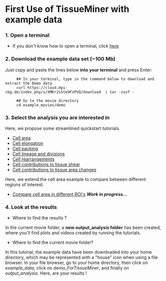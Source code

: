 # First Use of TissueMiner with example data

### 1. Open a terminal

* If you don't know how to open a terminal, click [here](https://help.ubuntu.com/community/UsingTheTerminal)

### 2. Download the example data set (~100 Mb)

Just copy and paste the lines below **into your terminal** and press Enter:
```
     ## In your terminal, type in the command below to download and extract the Demo data
     curl https://cloud.mpi-cbg.de/index.php/s/XMKr2sSte9FxPVQ/download  | tar -zxvf -
     
     ## Go to the movie directory
     cd example_movies/demo
```

### 3. Select the analysis you are interested in

Here, we propose some streamlined quickstart tutorials.

* [Cell area](cell_area.md#cell-area-analysis)
* [Cell elongation](cell_elongation.md#cell-elongation-analysis)
* [Cell packing](cell_packing.md#cell-packing-analysis)
* [Cell lineage and divisions](cell_lineage_and_divisions.md#cell-lineage-and-division-analysis)
* [Cell rearrangements](cell_rearrangements.md#cell-rearrangement-analysis)
* [Cell contributions to tissue shear](cell_contributions_to_tissue_shear.md#cell-contributions-to-tissue-shear-analysis)
* [Cell contributions to tissue area changes](cell_contributions_to_tissue_area_changes.md#cell-contributions-to-tissue-area-change-analysis)

Here, we extend the cell area example to compare between different regions of interest.

* [Compare cell area in different ROI's](cell_area_ROI.md) ***Work in progress...***


### 4. Look at the results 

* Where to find the results ? 

In the current movie folder, a **new output_analysis folder** has been created, where you'll find plots and videos created by running the tutorials. 

* Where to find the current movie folder?

In this tutorial, the example data have been downloaded into your home directory, which may be represented with a "house" icon when using a file browser. In your file browser, go to your home directory, then click on *example_data*, click on *demo_ForTissueMiner*, and finally on *output_analysis*. Here, are your results !

